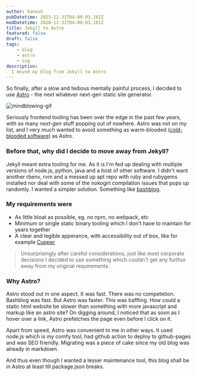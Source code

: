 ```yaml
---
author: Ganesh
pubDatetime: 2023-12-31T04:00:03.161Z
modDatetime: 2020-12-31T04:00:03.161Z
title: Jekyll to Astro
featured: false
draft: false
tags:
    - blog
    - astro
    - ssg
description:
  I moved my blog from Jekyll to Astro
---
```


So finally, after a slow and tedious mentally painful process, I decided to use
[Astro](https://astro.build) - the next whatever next-gen static site
generator.

<div>
  <img src="https://media.giphy.com/media/26ufdipQqU2lhNA4g/giphy.gif" class="sm:w-1/2 mx-auto" alt="mindblowing-gif">
</div>

Seriously frontend tooling has been over the edge in the past few years,
with so many *next-gen* stuff popping out of nowhere. Astro was not on my list,
and I very much wanted to avoid something as warm-blooded
([cold-blooded software](https://news.ycombinator.com/item?id=38793206))
as Astro.

### Before that, why did I decide to move away from Jekyll?

Jekyll meant extra tooling for me. As it is I'm fed up dealing with multiple
versions of node.js, python, java and a host of other software. I didn't want
another rbenv, rvm and a messed up apt repo with ruby and rubygems installed
nor deal with some of the nokogiri compilation issues that pops up randomly.
I wanted a simpler solution. Something like [bashblog](https://github.com/cfenollosa/bashblog).

### My requirements were

- As little bloat as possible, eg. no npm, no webpack, etc
- Minimum or single static binary tooling which I don't have to maintain for years together
- A clear and legible apperance, with accessibility out of box, like for example [Cupper](https://thepaciellogroup.github.io/cupper/)

> Unsurprisingly after careful considerations, just like most corporate decisions I decided to use
something which couldn't get any furthur away from my original requirements.

### Why Astro?

Astro stood out in one aspect. It was fast. There was no competetion. Bashblog was fast.
But Astro was faster. This was baffling. How could a static html website be slower than
something with more javascript and markup like an astro site?
On digging around, I noticed that as soon as I hover over a link,
Astro prefetches the page even before I click on it.

Apart from speed, Astro was convenient to me in other ways. It used node.js which is my
comfy tool, had github action to deploy to github-pages and was SEO friendly.
Migrating was a piece of cake since my old blog was already in markdown.

And thus even though I wanted a lesser maintenance tool, this blog shall be in Astro at least till package.json breaks.
